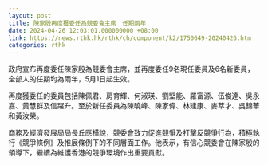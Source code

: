 ```yaml
---
layout: post
title: 陳家殷再度獲委任為競委會主席　任期兩年
date: 2024-04-26 12:03:01.000000000 +08:00
link: https://news.rthk.hk/rthk/ch/component/k2/1750649-20240426.htm
categories: rthk
---
```


政府宣布再度委任陳家殷為競委會主席，並再度委任9名現任委員及6名新委員，全部人的任期均為兩年，5月1日起生效。
 
再度獲委任的委員包括陳佩君、房育輝、何淑瑛、劉堅能、羅富源、伍俊達、吳永嘉、黃慧群及信躍升。至於新任委員為陳曉峰、陳家偉、林建康、麥萃才、吳錦華和黃汝榮。

商務及經濟發展局局長丘應樺說，競委會致力促進競爭及打擊反競爭行為，積極執行《競爭條例》及推展條例下的不同層面工作。他表示，有信心競委會在陳家殷的領導下，繼續為維護香港的競爭環境作出重要貢獻。
